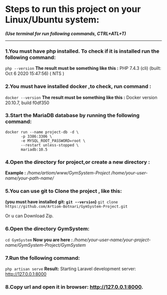 # Steps to run this project on your Linux/Ubuntu system:
___(Use terminal for run following commands, CTRL+ATL+T)___
***
### 1.You must have php installed. To check if it is installed run the following command:
```php --version```
__The result must be something like this :__ PHP 7.4.3 (cli) (built: Oct  6 2020 15:47:56) ( NTS )
### 2.You must have installed docker ,to check, run command :
```docker --version```
__The result must be something like this :__ Docker version 20.10.7, build f0df350
### 3.Start the MariaDB database by running the following command:
```
docker run --name project-db -d \
	   -p 3386:3306 \
	   -e MYSQL_ROOT_PASSWORD=root \
	   --restart unless-stopped \
	   mariadb:10.5
```
### 4.Open the directory for project,or create a new directory :
__Example :__ _/home/artiom/www/GymSystem-Project_
			  _/home/your-user-name/your-path-name/_
### 5.You can use git to Clone the project , like this:
__(you must have installed git:  ```git --version```)__ 
```git clone https://github.com/Artiom-Botnari/GymSystem-Project.git```	

Or u can Download Zip.

### 6.Open the directory GymSystem: 
```cd GymSystem```
__Now you are here :__ _/home/your-user-name/your-project-name/GymSystem-Project/GymSystem_
### 7.Run the following command:
```php artisan serve```
__Result:__ Starting Laravel development server: http://127.0.0.1:8000
### 8.Copy url and open it in browser:  http://127.0.0.1:8000.